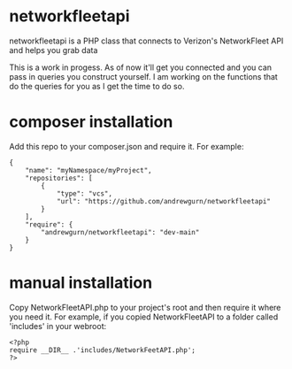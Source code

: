 # networkfleetapi
networkfleetapi is a PHP class that connects to Verizon's NetworkFleet API and helps you grab data

This is a work in progess.  As of now it'll get you connected and you can pass in queries you construct yourself.  I am working on the functions that do the queries for you as I get the time to do so.

# composer installation
Add this repo to your composer.json and require it. For example:

    {
        "name": "myNamespace/myProject",
        "repositories": [
            {
                "type": "vcs",
                "url": "https://github.com/andrewgurn/networkfleetapi"
            }
        ],
        "require": {
            "andrewgurn/networkfleetapi": "dev-main"
        }
    }

# manual installation
Copy NetworkFleetAPI.php to your project's root and then require it where you need it.  For example, if you copied NetworkFleetAPI to a folder called 'includes' in your webroot:

```
<?php
require __DIR__ .'includes/NetworkFeetAPI.php';
?>

```
